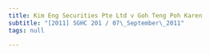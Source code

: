 ```yaml
---
title: Kim Eng Securities Pte Ltd v Goh Teng Poh Karen
subtitle: "[2011] SGHC 201 / 07\_September\_2011"
tags: null

---
```


